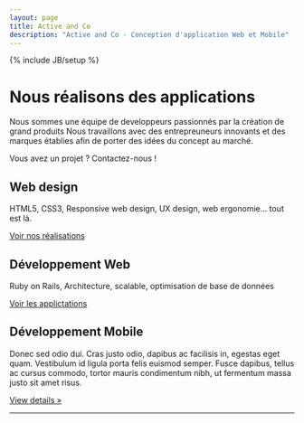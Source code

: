 ```yaml
---
layout: page
title: Active and Co 
description: "Active and Co - Conception d'application Web et Mobile"
---
```

{% include JB/setup %}

<div class="hero-unit">
  <h1>Nous réalisons des applications</h1>
  <p>
    Nous sommes une équipe de developpeurs passionnés par la création de grand produits
    Nous travaillons avec des entrepreuneurs innovants et des marques établies afin de porter des idées du concept au marché. 
  </p>
  <p>Vous avez un projet ? <a class="btn btn-primary btn-large">Contactez-nous !</a></p>
</div>


<!-- Example row of columns -->
<div class="row">
  <div class="span4">
    <h2>Web design</h2>
    <p>
      HTML5, CSS3, Responsive web design, UX design, web ergonomie... tout est là.
    </p>
    <p><a class="btn" href="#">Voir nos réalisations</a></p>
  </div>
  <div class="span4">
    <h2>Développement Web</h2>
    <p>
      Ruby on Rails, Architecture, scalable, optimisation de base de données
    </p>
    <p><a class="btn" href="#">Voir les applictations</a></p>
 </div>
  <div class="span4">
    <h2>Développement Mobile</h2>
    <p>Donec sed odio dui. Cras justo odio, dapibus ac facilisis in, egestas eget quam. Vestibulum id ligula porta felis euismod semper. Fusce dapibus, tellus ac cursus commodo, tortor mauris condimentum nibh, ut fermentum massa justo sit amet risus.</p>
    <p><a class="btn" href="#">View details &raquo;</a></p>
  </div>
</div>

<hr>
